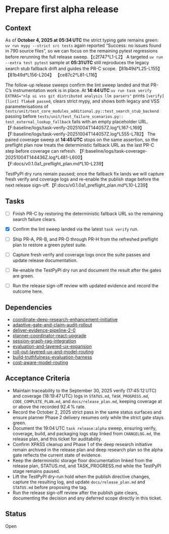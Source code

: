 # Prepare first alpha release

## Context
As of **October 4, 2025 at 05:34 UTC** the strict typing gate remains green:
`uv run mypy --strict src tests` again reported “Success: no issues found in
790 source files”, so we can focus on the remaining pytest regressions before
rerunning the full release sweep.【c2f747†L1-L2】 A targeted `uv run --extra
test pytest` sample at **05:31 UTC** still reproduces the legacy search stub
fallback drift and guides the PR-C scope.【81b49d†L25-L155】【81b49d†L156-L204】
【ce87c2†L81-L116】

The follow-up release sweeps confirm the lint sweep landed and that PR-C’s
instrumentation work is in place. At **14:44 UTC** `uv run task verify
EXTRAS="nlp ui vss git distributed analysis llm parsers"` prints
`[verify][lint] flake8 passed`, clears strict mypy, and shows both legacy and
VSS parameterisations of
`tests/unit/test_core_modules_additional.py::test_search_stub_backend`
passing before `tests/unit/test_failure_scenarios.py::
test_external_lookup_fallback` fails with an empty placeholder URL.
【F:baseline/logs/task-verify-20251004T144057Z.log†L167-L169】【F:baseline/logs/task-verify-20251004T144057Z.log†L555-L782】
The paired coverage sweep at **14:45 UTC** stops on the same assertion, so the
preflight plan now treats the deterministic fallback URL as the last PR-C step
before coverage can refresh.
【F:baseline/logs/task-coverage-20251004T144436Z.log†L481-L600】【F:docs/v0.1.0a1_preflight_plan.md†L10-L239】

TestPyPI dry runs remain paused; once the fallback fix lands we will capture
fresh verify and coverage logs and re-enable the publish stage before the next
release sign-off.【F:docs/v0.1.0a1_preflight_plan.md†L10-L239】

## Tasks
- [ ] Finish PR-C by restoring the deterministic fallback URL so the
  remaining search failure clears.
- [x] Confirm the lint sweep landed via the latest `task verify` run.
- [ ] Ship PR-A, PR-B, and PR-D through PR-H from the refreshed preflight
  plan to restore a green pytest suite.
- [ ] Capture fresh verify and coverage logs once the suite passes and update
  release documentation.
- [ ] Re-enable the TestPyPI dry run and document the result after the
  gates are green.
- [ ] Run the release sign-off review with updated evidence and record
  the outcome here.


## Dependencies
- [coordinate-deep-research-enhancement-initiative](coordinate-deep-research-enhancement-initiative.md)
- [adaptive-gate-and-claim-audit-rollout](adaptive-gate-and-claim-audit-rollout.md)
- [deliver-evidence-pipeline-2-0](deliver-evidence-pipeline-2-0.md)
- [planner-coordinator-react-upgrade](planner-coordinator-react-upgrade.md)
- [session-graph-rag-integration](session-graph-rag-integration.md)
- [evaluation-and-layered-ux-expansion](evaluation-and-layered-ux-expansion.md)
- [roll-out-layered-ux-and-model-routing](roll-out-layered-ux-and-model-routing.md)
- [build-truthfulness-evaluation-harness](build-truthfulness-evaluation-harness.md)
- [cost-aware-model-routing](cost-aware-model-routing.md)

## Acceptance Criteria
- Maintain traceability to the September 30, 2025 verify (17:45:12 UTC) and
  coverage (18:19:47 UTC) logs in `STATUS.md`, `TASK_PROGRESS.md`,
  `CODE_COMPLETE_PLAN.md`, and `docs/release_plan.md`, keeping coverage at or
  above the recorded 92.4 % rate.
- Record the October 2, 2025 strict pass in the same status surfaces and ensure
  planner Phase 2 delivery resumes only while the strict gate stays green.
- Document the 19:04 UTC `task release:alpha` sweep, ensuring verify, coverage,
  build, and packaging logs stay linked from `CHANGELOG.md`, the release plan,
  and this ticket for auditability.
- Confirm XPASS cleanup and Phase 1 of the deep research initiative remain
  archived in the release plan and deep research plan so the alpha gate reflects
  the current state of evidence.
- Keep the deterministic storage floor documentation linked from the release
  plan, STATUS.md, and TASK_PROGRESS.md while the TestPyPI stage remains
  paused.
- Lift the TestPyPI dry-run hold when the publish directive changes, capture the
  resulting log, and update `docs/release_plan.md` and `STATUS.md` before
  proposing the tag.
- Run the release sign-off review after the publish gate clears, documenting the
  decision and any deferred scope directly in this ticket.

## Status
Open
